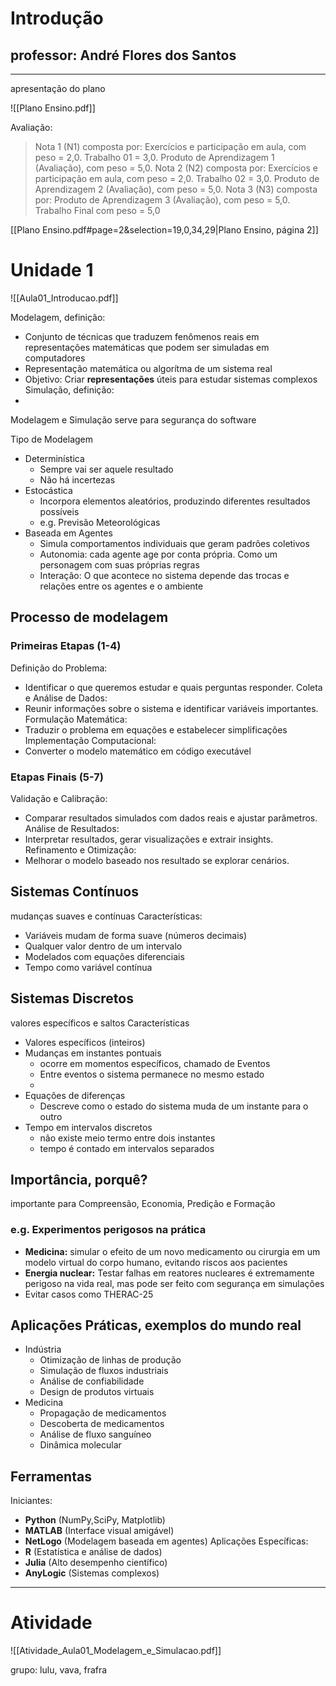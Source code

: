 # Introdução

## professor: André Flores dos Santos

---
apresentação do plano

![[Plano Ensino.pdf]]

Avaliação:

> Nota 1 (N1) composta por: 
> 	Exercícios e participação em aula, com peso = 2,0. 
> 	Trabalho 01 = 3,0. 
> 	Produto de Aprendizagem 1 (Avaliação), com peso = 5,0. 
> Nota 2 (N2) composta por: 
> 	Exercícios e participação em aula, com peso = 2,0.
> 	Trabalho 02 = 3,0.
> 	Produto de Aprendizagem 2 (Avaliação), com peso = 5,0. 
> Nota 3 (N3) composta por: 
> 	Produto de Aprendizagem 3 (Avaliação), com peso = 5,0.
> 	Trabalho Final com peso = 5,0

[[Plano Ensino.pdf#page=2&selection=19,0,34,29|Plano Ensino, página 2]]


# Unidade 1

![[Aula01_Introducao.pdf]]

Modelagem, definição: 
- Conjunto de técnicas que traduzem fenômenos reais em representações matemáticas que podem ser simuladas em computadores
- Representação matemática ou algorítma de um sistema real
- Objetivo: Criar **representações** úteis para estudar sistemas complexos
Simulação, definição:
- 

Modelagem e Simulação serve para segurança do software

Tipo de Modelagem 
- Determinística
	- Sempre vai ser aquele resultado
	- Não há incertezas
- Estocástica
	- Incorpora elementos aleatórios, produzindo diferentes resultados possíveis
	- e.g. Previsão Meteorológicas
- Baseada em Agentes
	- Simula comportamentos individuais que geram padrões coletivos
	- Autonomia: cada agente age por conta própria. Como um personagem com suas próprias regras
	- Interação: O que acontece no sistema depende das trocas e relações entre os agentes e o ambiente

## Processo de modelagem 
### Primeiras Etapas (1-4)
Definição do Problema: 
- Identificar o que queremos estudar e quais perguntas responder.
Coleta e Análise de Dados:
- Reunir informações sobre o sistema e identificar variáveis importantes.
Formulação Matemática:
- Traduzir o problema em equações e estabelecer simplificações
Implementação Computacional:
- Converter o modelo matemático em código executável
### Etapas Finais (5-7)
Validação e Calibração:
- Comparar resultados simulados com dados reais e ajustar parâmetros. 
Análise de Resultados:
- Interpretar resultados, gerar visualizações e extrair insights. 
Refinamento e Otimização:
- Melhorar o modelo baseado nos resultado se explorar cenários.

## Sistemas Contínuos
mudanças suaves e contínuas
Características: 
- Variáveis mudam de forma suave (números decimais) 
- Qualquer valor dentro de um intervalo 
- Modelados com equações diferenciais 
- Tempo como variável contínua
## Sistemas Discretos 
valores específicos e saltos
Características 
- Valores específicos (inteiros) 
- Mudanças em instantes pontuais 
	- ocorre em momentos específicos, chamado de Eventos
	- Entre eventos o sistema permanece no mesmo estado
	- 
- Equações de diferenças 
	- Descreve como o estado do sistema muda de um instante para o outro
- Tempo em intervalos discretos
	- não existe meio termo entre dois instantes
	- tempo é contado em intervalos separados

## Importância, porquê?

importante para Compreensão, Economia, Predição e Formação

### e.g. Experimentos perigosos na prática
- **Medicina:** simular o efeito de um novo medicamento ou cirurgia em um modelo virtual do corpo humano, evitando riscos aos pacientes
- **Energia nuclear:** Testar falhas em reatores nucleares é extremamente perigoso na vida real, mas pode ser feito com segurança em simulações
- Evitar casos como THERAC-25

## Aplicações Práticas, exemplos do mundo real
- Indústria
	- Otimização de linhas de produção
	- Simulação de fluxos industriais
	- Análise de confiabilidade
	- Design de produtos virtuais
- Medicina 
	- Propagação de medicamentos
	- Descoberta de medicamentos
	- Análise de fluxo sanguíneo
	- Dinâmica molecular

## Ferramentas 


Iniciantes:
- **Python** (NumPy,SciPy, Matplotlib)
- **MATLAB** (Interface visual amigável) 
- **NetLogo** (Modelagem baseada em agentes)
Aplicações Específicas:
- **R** (Estatística e análise de dados) 
- **Julia** (Alto desempenho científico) 
- **AnyLogic** (Sistemas complexos)

---

# Atividade

![[Atividade_Aula01_Modelagem_e_Simulacao.pdf]]

grupo: lulu, vava, frafra

